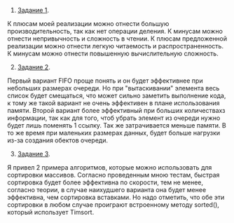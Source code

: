 1. [<u>Задание 1</u>](https://github.com/NazarovDA/lesta/blob/master/task1.py).

К плюсам моей реализации можно отнести большую производительность, так как нет операции деления.
К минусам можно отнести непривычность и сложность в чтении. К плюсам предложенной реализации можно отнести легкую читаемость и распространенность.
К минусам можно отнести повышенную вычислительную сложность.

2. [<u>Задание 2</u>](https://github.com/NazarovDA/lesta/blob/master/task2.py).

Первый вариант FIFO проще понять и он будет эффективнее при небольших размерах очереди. Но при "вытаскивании" элемента весь список будет смещаться, что может сильно заметить выполнение кода, к тому же такой вариант не очень эффективен в плане использования памяти. Второй вариант более эффективный при больших количествахз информации, так как для того, чтоб убрать элемент из очереди нужно будет лишь поменять 1 ссылку. Так же затрачивается меньше памяти. В то же время при маленьких размерах данных, будет больше нагрузки из-за создания обектов очереди.

3. [<u>Задание 3</u>](https://github.com/NazarovDA/lesta/blob/master/task3.py).

Я привел 2 примера алгоритмов, которые можно использовать для сортировки массивов. Согласно проведенным мною тестам, быстрая сортировка будет более эффективна по скорости, тем не менее, согласно теории, в случае наихудшего варианта она будет менее эффективна, чем сортировка вставками. Но надо отметить, что обе эти сортировки в любом случае проиграют встроенному методу sorted(), который использует Timsort.
